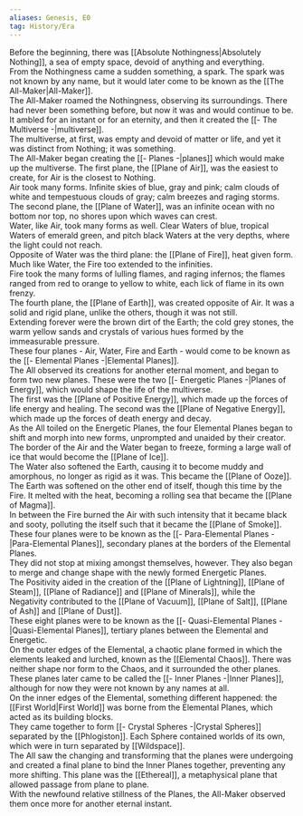 ```yaml
---
aliases: Genesis, E0
tag: History/Era
---
```

Before the beginning, there was [[Absolute Nothingness|Absolutely Nothing]], a sea of empty space, devoid of anything and everything.<br>
From the Nothingness came a sudden something, a spark. The spark was not known by any name, but it would later come to be known as the [[The All-Maker|All-Maker]].<br>
The All-Maker roamed the Nothingness, observing its surroundings. There had never been something before, but now it was and would continue to be.<br>
It ambled for an instant or for an eternity, and then it created the [[- The Multiverse -|multiverse]].<br>
The multiverse, at first, was empty and devoid of matter or life, and yet it was distinct from Nothing; it was something.<br>
The All-Maker began creating the [[- Planes -|planes]] which would make up the multiverse. The first plane, the [[Plane of Air]], was the easiest to create, for Air is the closest to Nothing.<br>
Air took many forms. Infinite skies of blue, gray and pink; calm clouds of white and tempestuous clouds of gray; calm breezes and raging storms.<br>
The second plane, the [[Plane of Water]], was an infinite ocean with no bottom nor top, no shores upon which waves can crest.<br>
Water, like Air, took many forms as well. Clear Waters of blue, tropical Waters of emerald green, and pitch black Waters at the very depths, where the light could not reach.<br>
Opposite of Water was the third plane: the [[Plane of Fire]], heat given form. Much like Water, the Fire too extended to the infinities.<br>
Fire took the many forms of lulling flames, and raging infernos; the flames ranged from red to orange to yellow to white, each lick of flame in its own frenzy.<br>
The fourth plane, the [[Plane of Earth]], was created opposite of Air. It was a solid and rigid plane, unlike the others, though it was not still.<br>
Extending forever were the brown dirt of the Earth; the cold grey stones, the warm yellow sands and crystals of various hues formed by the immeasurable pressure.<br>
These four planes - Air, Water, Fire and Earth - would come to be known as the [[- Elemental Planes -|Elemental Planes]].<br>
The All observed its creations for another eternal moment, and began to form two new planes. These were the two [[- Energetic Planes -|Planes of Energy]], which would shape the life of the multiverse.<br>
The first was the [[Plane of Positive Energy]], which made up the forces of life energy and healing. The second was the [[Plane of Negative Energy]], which made up the forces of death energy and decay.<br>
As the All toiled on the Energetic Planes, the four Elemental Planes began to shift and morph into new forms, unprompted and unaided by their creator.<br>
The border of the Air and the Water began to freeze, forming a large wall of ice that would become the [[Plane of Ice]].<br>
The Water also softened the Earth, causing it to become muddy and amorphous, no longer as rigid as it was. This became the [[Plane of Ooze]].<br>
The Earth was softened on the other end of itself, though this time by the Fire. It melted with the heat, becoming a rolling sea that became the [[Plane of Magma]].<br>
In between the Fire burned the Air with such intensity that it became black and sooty, polluting the itself such that it became the [[Plane of Smoke]].<br>
These four planes were to be known as the [[- Para-Elemental Planes -|Para-Elemental Planes]], secondary planes at the borders of the Elemental Planes.<br>
They did not stop at mixing amongst themselves, however. They also began to merge and change shape with the newly formed Energetic Planes.<br>
The Positivity aided in the creation of the [[Plane of Lightning]], [[Plane of Steam]], [[Plane of Radiance]] and [[Plane of Minerals]], while the Negativity contributed to the [[Plane of Vacuum]], [[Plane of Salt]], [[Plane of Ash]] and [[Plane of Dust]].<br>
These eight planes were to be known as the [[- Quasi-Elemental Planes -|Quasi-Elemental Planes]], tertiary planes between the Elemental and Energetic.<br>
On the outer edges of the Elemental, a chaotic plane formed in which the elements leaked and lurched, known as the [[Elemental Chaos]]. There was neither shape nor form to the Chaos, and it surrounded the other planes.<br>
These planes later came to be called the [[- Inner Planes -|Inner Planes]], although for now they were not known by any names at all. <br>
On the inner edges of the Elemental, something different happened: the [[First World|First World]] was borne from the Elemental Planes, which acted as its building blocks.<br>
They came together to form [[- Crystal Spheres -|Crystal Spheres]] separated by the [[Phlogiston]]. Each Sphere contained worlds of its own, which were in turn separated by [[Wildspace]]. <br>
The All saw the changing and transforming that the planes were undergoing and created a final plane to bind the Inner Planes together, preventing any more shifting. This plane was the [[Ethereal]], a metaphysical plane that allowed passage from plane to plane.<br>
With the newfound relative stillness of the Planes, the All-Maker observed them once more for another eternal instant.